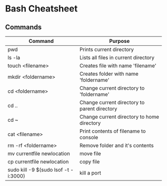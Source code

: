 # Bash Cheatsheet

## Commands
| Command | Purpose |
| ------- | ------- |
| pwd     | Prints current directory |
| ls -la  | Lists all files in current directory|
| touch \<filename> | Creates file with name 'filename' |
| mkdir \<foldername> | Creates folder with name 'foldername' | 
| cd \<foldername> | Change current directory to 'foldername' |
| cd .. | Change current directory to parent directory |
| cd ~ | Change current directory to home directory |
| cat \<filename> | Print contents of filename to console |
| rm -rf \<foldername> | Remove folder and it's contents |
| mv currentfile newlocation | move file |
| cp currentfile newlocation | copy file |
| sudo kill -9 $(sudo lsof -t -i:3000) | kill a port |
